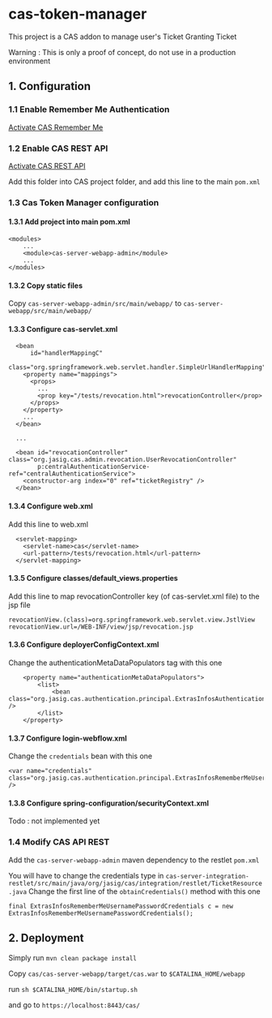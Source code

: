 # cas-token-manager

This project is a CAS addon to manage user's Ticket Granting Ticket

Warning : This is only a proof of concept, do not use in a production environment


## 1. Configuration

### 1.1 Enable Remember Me Authentication

[Activate CAS Remember Me](https://wiki.jasig.org/display/CASUM/Remember+Me)

### 1.2 Enable CAS REST API

[Activate CAS REST API](https://wiki.jasig.org/display/casum/restful+api)

Add this folder into CAS project folder, and add this line to the main `pom.xml`

### 1.3 Cas Token Manager configuration

#### 1.3.1 Add project into main pom.xml

```
<modules>
	...
	<module>cas-server-webapp-admin</module>
	...
</modules>
```

#### 1.3.2 Copy static files

Copy `cas-server-webapp-admin/src/main/webapp/` to `cas-server-webapp/src/main/webapp/`

#### 1.3.3 Configure cas-servlet.xml

```
  <bean
      id="handlerMappingC"
      class="org.springframework.web.servlet.handler.SimpleUrlHandlerMapping">
    <property name="mappings">
      <props>
        ...
        <prop key="/tests/revocation.html">revocationController</prop>
      </props>
    </property>
    ...
  </bean>

  ...
  
  <bean id="revocationController" class="org.jasig.cas.admin.revocation.UserRevocationController"
        p:centralAuthenticationService-ref="centralAuthenticationService">
    <constructor-arg index="0" ref="ticketRegistry" />
  </bean>

```

#### 1.3.4 Configure web.xml

Add this line to web.xml

```
  <servlet-mapping>
    <servlet-name>cas</servlet-name>
    <url-pattern>/tests/revocation.html</url-pattern>
  </servlet-mapping>
```

#### 1.3.5 Configure classes/default_views.properties

Add this line to map revocationController key (of cas-servlet.xml file) to the jsp file

```
revocationView.(class)=org.springframework.web.servlet.view.JstlView
revocationView.url=/WEB-INF/view/jsp/revocation.jsp
```

#### 1.3.6 Configure deployerConfigContext.xml

Change the authenticationMetaDataPopulators tag with this one

```
	<property name="authenticationMetaDataPopulators">
	    <list>
        	<bean class="org.jasig.cas.authentication.principal.ExtrasInfosAuthenticationMetaDataPopulator" />
      	</list>
	</property>
```

#### 1.3.7 Configure login-webflow.xml

Change the `credentials` bean with this one

```
<var name="credentials" class="org.jasig.cas.authentication.principal.ExtrasInfosRememberMeUsernamePasswordCredentials" />
```

#### 1.3.8 Configure spring-configuration/securityContext.xml

Todo : not implemented yet

### 1.4 Modify CAS API REST

Add the `cas-server-webapp-admin` maven dependency to the restlet `pom.xml`

You will have to change the credentials type in `cas-server-integration-restlet/src/main/java/org/jasig/cas/integration/restlet/TicketResource.java`
Change the first line of the `obtainCredentials()` method with this one

```
final ExtrasInfosRememberMeUsernamePasswordCredentials c = new ExtrasInfosRememberMeUsernamePasswordCredentials();
```

## 2. Deployment

Simply run `mvn clean package install`

Copy `cas/cas-server-webapp/target/cas.war` to `$CATALINA_HOME/webapp`

run `sh $CATALINA_HOME/bin/startup.sh`

and go to `https://localhost:8443/cas/`